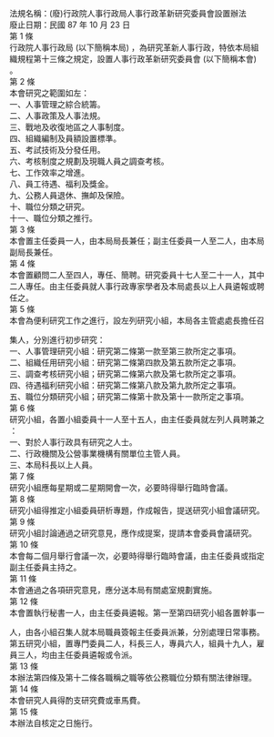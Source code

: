 法規名稱：(廢)行政院人事行政局人事行政革新研究委員會設置辦法  
廢止日期：民國 87 年 10 月 23 日  
第 1 條  
行政院人事行政局 (以下簡稱本局) ，為研究革新人事行政，特依本局組  
織規程第十三條之規定，設置人事行政革新研究委員會 (以下簡稱本會)  
。  
第 2 條  
本會研究之範圍如左：  
一、人事管理之綜合統籌。  
二、人事政策及人事法規。  
三、戰地及收復地區之人事制度。  
四、組織編制及員額設置標準。  
五、考試技術及分發任用。  
六、考核制度之規劃及現職人員之調查考核。  
七、工作效率之增進。  
八、員工待遇、福利及獎金。  
九、公務人員退休、撫卹及保險。  
十、職位分類之研究。  
十一、職位分類之推行。  
第 3 條  
本會置主任委員一人，由本局局長兼任；副主任委員一人至二人，由本局  
副局長兼任。  
第 4 條  
本會置顧問二人至四人，專任、簡聘。研究委員十七人至二十一人，其中  
二人專任。由主任委員就人事行政專家學者及本局處長以上人員遴報或聘  
任之。  
第 5 條  
本會為便利研究工作之進行，設左列研究小組，本局各主管處處長擔任召  


集人，分別進行初步研究：  
一、人事管理研究小組：研究第二條第一款至第三款所定之事項。  
二、組織任用研究小組：研究第二條第四款及第五款所定之事項。  
三、調查考核研究小組；研究第二條第六款及第七款所定之事項。  
四、待遇福利研究小組：研究第二條第八款及第九款所定之事項。  
五、職位分類研究小組；研究第二條第十款及第十一款所定之事項。  
第 6 條  
研究小組，各置小組委員十一人至十五人，由主任委員就左列人員聘兼之  
：  
一、對於人事行政具有研究之人士。  
二、行政機關及公營事業機構有關單位主管人員。  
三、本局科長以上人員。  
第 7 條  
研究小組應每星期或二星期開會一次，必要時得舉行臨時會議。  
第 8 條  
研究小組得推定小組委員研析專題，作成報告，提送研究小組會議研究。  
第 9 條  
研究小組討論通過之研究意見，應作成提案，提請本會委員會議研究。  
第 10 條  
本會每二個月舉行會議一次，必要時得舉行臨時會議，由主任委員或指定  
副主任委員主持之。  
第 11 條  
本會通過之各項研究意見，應分送本局有關處室規劃實施。  
第 12 條  
本會置執行秘書一人，由主任委員遴報。第一至第四研究小組各置幹事一  


人，由各小組召集人就本局職員簽報主任委員派兼，分別處理日常事務。  
第五研究小組，置專門委員二人，科長三人，專員六人，組員十九人，雇  
員三人，均由主任委員遴報或令派。  
第 13 條  
本辦法第四條及第十二條各職稱之職等依公務職位分類有關法律辦理。  
第 14 條  
本會研究人員得酌支研究費或車馬費。  
第 15 條  
本辦法自核定之日施行。  


